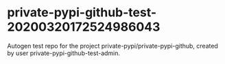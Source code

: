 # private-pypi-github-test-20200320172524986043
Autogen test repo for the project private-pypi/private-pypi-github, created by user private-pypi-github-test-admin.
